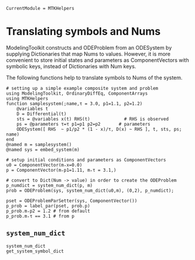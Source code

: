 ```@meta
CurrentModule = MTKHelpers
```

# Translating symbols and Nums

ModelingToolkit constructs and ODEProblem from an ODESystem by supplying Dictionaries
that map Nums to values. 
However, it is more convenient to store initial states and parameters
as ComponentVectors with symbolic keys, instead of Dictionaries with Num keys.

The following functions help to translate symbols to Nums of the system.

```@example doc
# setting up a simple example composite system and problem
using ModelingToolkit, OrdinaryDiffEq, ComponentArrays
using MTKHelpers
function samplesystem(;name,τ = 3.0, p1=1.1, p2=1.2) 
    @variables t 
    D = Differential(t) 
    sts = @variables x(t) RHS(t)             # RHS is observed
    ps = @parameters τ=τ p1=p1 p2=p2       # parameters
    ODESystem([ RHS  ~ p1/p2 * (1 - x)/τ, D(x) ~ RHS ], t, sts, ps; name)
end                     
@named m = samplesystem()
@named sys = embed_system(m)

# setup initial conditions and parameters as ComponentVectors
u0 = ComponentVector(m₊x=0.0)
p = ComponentVector(m₊p1=1.11, m₊τ = 3.1,)

# convert to Dict(Num -> value) in order to create the ODEProblem
p_numdict = system_num_dict(p, m)
prob = ODEProblem(sys, system_num_dict(u0,m), (0,2), p_numdict);

pset = ODEProblemParSetter(sys, ComponentVector()) 
p_prob = label_par(pset, prob.p)
p_prob.m₊p2 = 1.2 # from default
p_prob.m₊τ == 3.1 # from p
```

## `system_num_dict`

```@docs
system_num_dict
get_system_symbol_dict
```

